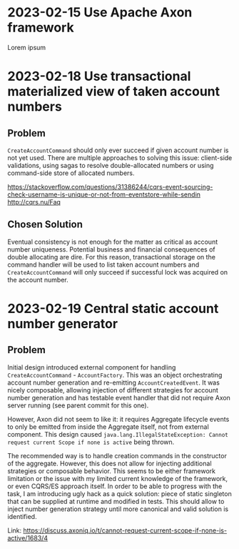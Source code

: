 # 2023-02-15 Use Apache Axon framework

Lorem ipsum

# 2023-02-18 Use transactional materialized view of taken account numbers

## Problem

`CreateAccountCommand` should only ever succeed if given account number is not yet used.
There are multiple approaches to solving this issue: client-side validations, using sagas to resolve double-allocated 
numbers or using command-side store of allocated numbers.

https://stackoverflow.com/questions/31386244/cqrs-event-sourcing-check-username-is-unique-or-not-from-eventstore-while-sendin
http://cqrs.nu/Faq

## Chosen Solution

Eventual consistency is not enough for the matter as critical as account number uniqueness. 
Potential business and financial consequences of double allocating are dire. 
For this reason, transactional storage on the command handler will be used to list taken account numbers
and `CreateAccountCommand` will only succeed if successful lock was acquired on the account number. 


# 2023-02-19 Central static account number generator

## Problem

Initial design introduced external component for handling `CreateAccountCommand` - `AccountFactory`.
This was an object orchestrating account number generation and re-emitting `AccountCreatedEvent`.
It was nicely composable, allowing injection of different strategies for account number generation
and has testable event handler that did not require Axon server running (see parent commit for this one).

However, Axon did not seem to like it: it requires Aggregate lifecycle events to only be emitted
from inside the Aggregate itself, not from external component. This design caused 
`java.lang.IllegalStateException: Cannot request current Scope if none is active` being thrown.

The recommended way is to handle creation commands in the constructor of the aggregate.
However, this does not allow for injecting additional strategies or composable behavior.
This seems to be either framework limitation or the issue with my limited current knowledge of the framework,
or even CQRS/ES approach itself.
In order to be able to progress with the task, I am introducing ugly hack as a quick solution:
piece of static singleton that can be supplied at runtime and modified in tests. This should
allow to inject number generation strategy until more canonical and valid solution is identified.

Link: https://discuss.axoniq.io/t/cannot-request-current-scope-if-none-is-active/1683/4
